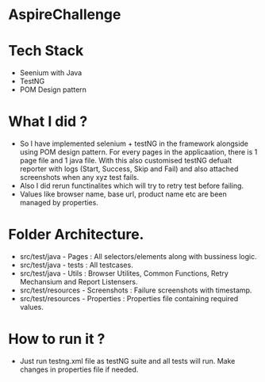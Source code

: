 # AspireChallenge

# Tech Stack
* Seenium with Java
* TestNG
* POM Design pattern

# What I did ?
* So I have implemented selenium + testNG in the framework alongside using POM design pattern. For every pages in the applicaation, there is 1 page file and 1 java file. With this also customised testNG defualt reporter with logs (Start, Success, Skip and Fail) and also attached screenshots when any xyz test fails.
* Also I did rerun functinalites which will try to retry test before failing.
* Values like browser name, base url, product name etc are been managed by properties.


# Folder Architecture.
* src/test/java - Pages : All selectors/elements along with bussiness logic.
* src/test/java - tests : All testcases.
* src/test/java - Utils : Browser Utilites, Common Functions, Retry Mechansium and Report Listensers.
* src/test/resources - Screenshots : Failure screenshots with timestamp.
* src/test/resources - Properties : Properties file containing required values.

# How to run it ?
* Just run testng.xml file as testNG suite and all tests will run. Make changes in properties file if needed.

